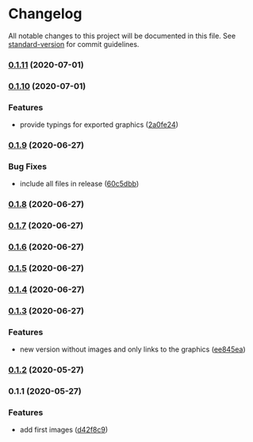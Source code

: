 # Changelog

All notable changes to this project will be documented in this file. See [standard-version](https://github.com/conventional-changelog/standard-version) for commit guidelines.

### [0.1.11](https://github.com/NicolaiSchmid/undraw/compare/v0.1.10...v0.1.11) (2020-07-01)

### [0.1.10](https://github.com/NicolaiSchmid/undraw/compare/v0.1.9...v0.1.10) (2020-07-01)


### Features

* provide typings for exported graphics ([2a0fe24](https://github.com/NicolaiSchmid/undraw/commit/2a0fe241c31a435a554eabfe429befc2fa453c88))

### [0.1.9](https://github.com/NicolaiSchmid/undraw/compare/v0.1.8...v0.1.9) (2020-06-27)


### Bug Fixes

* include all files in release ([60c5dbb](https://github.com/NicolaiSchmid/undraw/commit/60c5dbb4f131fb3474dbc97cfc08c3120933900e))

### [0.1.8](https://github.com/NicolaiSchmid/undraw/compare/v0.1.7...v0.1.8) (2020-06-27)

### [0.1.7](https://github.com/NicolaiSchmid/undraw/compare/v0.1.6...v0.1.7) (2020-06-27)

### [0.1.6](https://github.com/NicolaiSchmid/undraw/compare/v0.1.5...v0.1.6) (2020-06-27)

### [0.1.5](https://github.com/NicolaiSchmid/undraw/compare/v0.1.4...v0.1.5) (2020-06-27)

### [0.1.4](https://github.com/NicolaiSchmid/undraw/compare/v0.1.3...v0.1.4) (2020-06-27)

### [0.1.3](https://github.com/NicolaiSchmid/undraw/compare/v0.1.2...v0.1.3) (2020-06-27)


### Features

* new version without images and only links to the graphics ([ee845ea](https://github.com/NicolaiSchmid/undraw/commit/ee845ea165257b26b11a8ad79766cccaf33d50e5))

### [0.1.2](https://github.com/NicolaiSchmid/undraw/compare/v0.1.1...v0.1.2) (2020-05-27)

### 0.1.1 (2020-05-27)


### Features

* add first images ([d42f8c9](https://github.com/NicolaiSchmid/undraw/commit/d42f8c90b4e72cba0225f8c1669904331da2488c))
